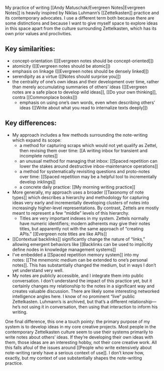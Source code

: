 My practice of writing [[Andy Matuschak/Evergreen Notes|Evergreen Notes]] is heavily inspired by Niklas Luhmann’s [[Zettelkasten]] practice and its contemporary advocates. I use a different term both because there are some distinctions and because I want to give myself space to explore ideas in this space apart from the culture surrounding Zettelkasten, which has its own prior values and proclivities. 

## Key similarities:

- concept-orientation ([[Evergreen notes should be concept-oriented]])
- atomicity ([[Evergreen notes should be atomic]])
- emphasis on linkage ([[Evergreen notes should be densely linked]])
- serendipity as a virtue ([[Notes should surprise you]])
- the centrality of one’s own ideas and their development over time, rather than merely accumulating summaries of others’ ideas ([[Evergreen notes are a safe place to develop wild ideas]], [[Do your own thinking]], contra [[Commonplace books]])
    - emphasis on using one’s own words, even when describing others’ ideas ([[Write about what you read to internalize texts deeply]])

## Key differences:

- My approach includes a few methods surrounding the note-writing which expand its scope:
    - a method for capturing scraps which would not yet qualify as Zettel, then revising them over time: [[A writing inbox for transient and incomplete notes]]
    - an unusual method for managing that inbox: [[Spaced repetition can lower the stakes around destructive inbox-maintenance operations]]
    - a method for systematically revisiting questions and proto-notes over time: [[Spaced repetition may be a helpful tool to incrementally develop inklings]]
    - a concrete daily practice: [[My morning writing practice]]
- More generally, my approach uses a broader [[Taxonomy of note types]] which describes a hierarchy and methodology for capturing ideas very early and incrementally developing clusters of notes into increasingly higher-level representations. By contrast, Zettels are mostly meant to represent a few “middle” levels of this hierarchy.
    - Titles are very important indexes in my system. Zettels normally have numeric identifiers; modern adherents may give their notes titles, but apparently not with the same approach of “creating APIs.” [[Evergreen note titles are like APIs]]
- [[Contextual backlinks]] significantly change the nature of “links,” allowing emergent behaviors like [[Backlinks can be used to implicitly define nodes in knowledge management systems]]
- I’ve embedded a [[Spaced repetition memory system]] into my notes: [[The mnemonic medium can be extended to one’s personal notes]]. This has substantially changed the medium, but in ways I don’t yet understand very well.
- My notes are publicly accessible, and I integrate them into public conversation. I don’t understand the impact of this practice yet, but it certainly changes my relationship to the notes in a significant way and creates valuable discussion. There are likely some interesting networked intelligence angles here. I know of no prominent “live” public Zettelkasten. Luhmann’s is archived, but that’s a different relationship—he’s not using it in conversation, then using that interaction to inform his writing.

One final difference, this one a touch pointy: the primary purpose of my system is to develop ideas in my core creative projects. Most people in the contemporary Zettelkasten culture seem to use their systems primarily to write notes about others’ ideas. If they’re developing their own ideas with them, those ideas are an interesting hobby, not their core creative work. All this falls afoul of the issues around [[People who write extensively about note-writing rarely have a serious context of use]]. I don’t know how, exactly, but my context of use substantially shapes the note-writing practice.